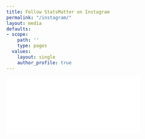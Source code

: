 ```yaml
---
title: Follow StatsMatter on Instagram
permalink: "/instagram/"
layout: media
defaults:
- scope:
    path: ''
    type: pages
  values:
    layout: single
    author_profile: true
---
```



<!-- LightWidget WIDGET --><script src="//lightwidget.com/widgets/lightwidget.js"></script><iframe src="//lightwidget.com/widgets/8aaa099b3d0653269eb6212daabcc21b.html" scrolling="no" allowtransparency="true" class="lightwidget-widget" style="width: 70%; border: 0; overflow: hidden;"></iframe>